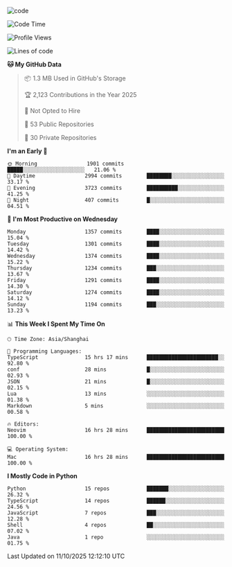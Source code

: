 
<!--
**liuyaanng/liuyaanng** is a ✨ _special_ ✨ repository because its `README.md` (this file) appears on your GitHub profile.

Here are some ideas to get you started:

- 🔭 I’m currently working on ...
- 🌱 I’m currently learning ...
- 👯 I’m looking to collaborate on ...
- 🤔 I’m looking for help with ...
- 💬 Ask me about ...
- 📫 How to reach me: ...
- 😄 Pronouns: ...
- ⚡ Fun fact: ...
-->


![code](https://cdn.jsdelivr.net/gh/liuyaanng/liuyaanng@1.0/code.gif) 

<!--START_SECTION:waka-->
![Code Time](http://img.shields.io/badge/Code%20Time-2%2C010%20hrs%208%20mins-blue)

![Profile Views](http://img.shields.io/badge/Profile%20Views-0-blue)

![Lines of code](https://img.shields.io/badge/From%20Hello%20World%20I%27ve%20Written-28.9%20million%20lines%20of%20code-blue)

**🐱 My GitHub Data** 

> 📦 1.3 MB Used in GitHub's Storage 
 > 
> 🏆 2,123 Contributions in the Year 2025
 > 
> 🚫 Not Opted to Hire
 > 
> 📜 53 Public Repositories 
 > 
> 🔑 30 Private Repositories 
 > 
**I'm an Early 🐤** 

```text
🌞 Morning                1901 commits        █████░░░░░░░░░░░░░░░░░░░░   21.06 % 
🌆 Daytime                2994 commits        ████████░░░░░░░░░░░░░░░░░   33.17 % 
🌃 Evening                3723 commits        ██████████░░░░░░░░░░░░░░░   41.25 % 
🌙 Night                  407 commits         █░░░░░░░░░░░░░░░░░░░░░░░░   04.51 % 
```
📅 **I'm Most Productive on Wednesday** 

```text
Monday                   1357 commits        ████░░░░░░░░░░░░░░░░░░░░░   15.04 % 
Tuesday                  1301 commits        ████░░░░░░░░░░░░░░░░░░░░░   14.42 % 
Wednesday                1374 commits        ████░░░░░░░░░░░░░░░░░░░░░   15.22 % 
Thursday                 1234 commits        ███░░░░░░░░░░░░░░░░░░░░░░   13.67 % 
Friday                   1291 commits        ████░░░░░░░░░░░░░░░░░░░░░   14.30 % 
Saturday                 1274 commits        ████░░░░░░░░░░░░░░░░░░░░░   14.12 % 
Sunday                   1194 commits        ███░░░░░░░░░░░░░░░░░░░░░░   13.23 % 
```


📊 **This Week I Spent My Time On** 

```text
🕑︎ Time Zone: Asia/Shanghai

💬 Programming Languages: 
TypeScript               15 hrs 17 mins      ███████████████████████░░   92.80 % 
conf                     28 mins             █░░░░░░░░░░░░░░░░░░░░░░░░   02.93 % 
JSON                     21 mins             █░░░░░░░░░░░░░░░░░░░░░░░░   02.15 % 
Lua                      13 mins             ░░░░░░░░░░░░░░░░░░░░░░░░░   01.38 % 
Markdown                 5 mins              ░░░░░░░░░░░░░░░░░░░░░░░░░   00.58 % 

🔥 Editors: 
Neovim                   16 hrs 28 mins      █████████████████████████   100.00 % 

💻 Operating System: 
Mac                      16 hrs 28 mins      █████████████████████████   100.00 % 
```

**I Mostly Code in Python** 

```text
Python                   15 repos            ███████░░░░░░░░░░░░░░░░░░   26.32 % 
TypeScript               14 repos            ██████░░░░░░░░░░░░░░░░░░░   24.56 % 
JavaScript               7 repos             ███░░░░░░░░░░░░░░░░░░░░░░   12.28 % 
Shell                    4 repos             ██░░░░░░░░░░░░░░░░░░░░░░░   07.02 % 
Java                     1 repo              ░░░░░░░░░░░░░░░░░░░░░░░░░   01.75 % 
```




 Last Updated on 11/10/2025 12:12:10 UTC
<!--END_SECTION:waka-->

